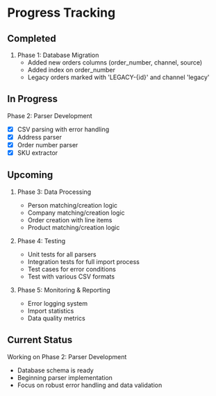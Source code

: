 # Progress Tracking

## Completed
1. Phase 1: Database Migration
   - Added new orders columns (order_number, channel, source)
   - Added index on order_number
   - Legacy orders marked with 'LEGACY-{id}' and channel 'legacy'

## In Progress
Phase 2: Parser Development
- [x] CSV parsing with error handling
- [x] Address parser
- [x] Order number parser
- [x] SKU extractor

## Upcoming
1. Phase 3: Data Processing
   - Person matching/creation logic
   - Company matching/creation logic
   - Order creation with line items
   - Product matching/creation logic

2. Phase 4: Testing
   - Unit tests for all parsers
   - Integration tests for full import process
   - Test cases for error conditions
   - Test with various CSV formats

3. Phase 5: Monitoring & Reporting
   - Error logging system
   - Import statistics
   - Data quality metrics

## Current Status
Working on Phase 2: Parser Development
- Database schema is ready
- Beginning parser implementation
- Focus on robust error handling and data validation
